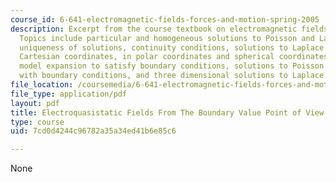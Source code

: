 ```yaml
---
course_id: 6-641-electromagnetic-fields-forces-and-motion-spring-2005
description: Excerpt from the course textbook on electromagnetic fields and energy.
  Topics include particular and homogeneous solutions to Poisson and Laplace equations,
  uniqueness of solutions, continuity conditions, solutions to Laplace equation in
  Cartesian coordinates, in polar coordinates and spherical coordinates with examples,
  model expansion to satisfy boundary conditions, solutions to Poisson's equation
  with boundary conditions, and three dimensional solutions to Laplace equations.
file_location: /coursemedia/6-641-electromagnetic-fields-forces-and-motion-spring-2005/7cd0d4244c96782a35a34ed41b6e85c6_05.pdf
file_type: application/pdf
layout: pdf
title: Electroquasistatic Fields From The Boundary Value Point of View
type: course
uid: 7cd0d4244c96782a35a34ed41b6e85c6

---
```

None